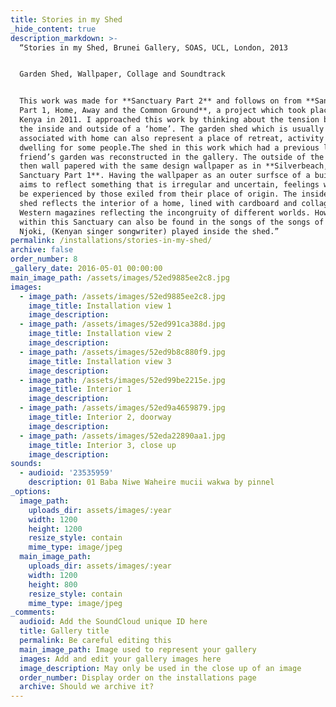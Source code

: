 ```yaml
---
title: Stories in my Shed
_hide_content: true
description_markdown: >-
  “Stories in my Shed, Brunei Gallery, SOAS, UCL, London, 2013


  Garden Shed, Wallpaper, Collage and Soundtrack


  This work was made for **Sanctuary Part 2** and follows on from **Sanctuary
  Part 1, Home, Away and the Common Ground**, a project which took place in
  Kenya in 2011. I approached this work by thinking about the tension between
  the inside and outside of a ‘home’. The garden shed which is usually
  associated with home can also represent a place of retreat, activity or even a
  dwelling for some people.The shed in this work which had a previous life in a
  friend’s garden was reconstructed in the gallery. The outside of the shed was
  then wall papered with the same design wallpaper as in **Silverbeach,
  Sanctuary Part 1**. Having the wallpaper as an outer surfsce of a building
  aims to reflect something that is irregular and uncertain, feelings which may
  be experienced by those exiled from their place of origin. The inside of the
  shed reflects the interior of a home, lined with cardboard and collaged with
  Western magazines reflecting the incongruity of different worlds. However
  within this Sanctuary can also be found in the songs of the songs of Ester
  Njoki, (Kenyan singer songwriter) played inside the shed.”
permalink: /installations/stories-in-my-shed/
archive: false
order_number: 8
_gallery_date: 2016-05-01 00:00:00
main_image_path: /assets/images/52ed9885ee2c8.jpg
images:
  - image_path: /assets/images/52ed9885ee2c8.jpg
    image_title: Installation view 1
    image_description:
  - image_path: /assets/images/52ed991ca388d.jpg
    image_title: Installation view 2
    image_description:
  - image_path: /assets/images/52ed9b8c880f9.jpg
    image_title: Installation view 3
    image_description:
  - image_path: /assets/images/52ed99be2215e.jpg
    image_title: Interior 1
    image_description:
  - image_path: /assets/images/52ed9a4659879.jpg
    image_title: Interior 2, doorway
    image_description:
  - image_path: /assets/images/52eda22890aa1.jpg
    image_title: Interior 3, close up
    image_description:
sounds:
  - audioid: '23535959'
    description: 01 Baba Niwe Waheire mucii wakwa by pinnel
_options:
  image_path:
    uploads_dir: assets/images/:year
    width: 1200
    height: 1200
    resize_style: contain
    mime_type: image/jpeg
  main_image_path:
    uploads_dir: assets/images/:year
    width: 1200
    height: 800
    resize_style: contain
    mime_type: image/jpeg
_comments:
  audioid: Add the SoundCloud unique ID here
  title: Gallery title
  permalink: Be careful editing this
  main_image_path: Image used to represent your gallery
  images: Add and edit your gallery images here
  image_description: May only be used in the close up of an image
  order_number: Display order on the installations page
  archive: Should we archive it?
---
```

